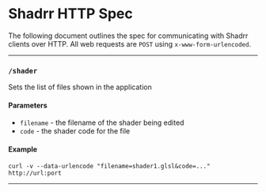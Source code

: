# Shadrr HTTP Spec
The following document outlines the spec for communicating with Shadrr clients over HTTP.  All web requests are `POST` using `x-www-form-urlencoded`.


---

### `/shader`
Sets the list of files shown in the application
#### Parameters
* `filename` - the filename of the shader being edited
* `code` - the shader code for the file

#### Example
`curl -v --data-urlencode "filename=shader1.glsl&code=..." http://url:port`

---
